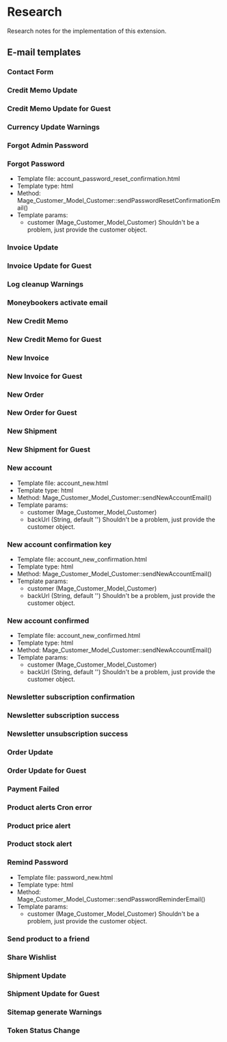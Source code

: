 # Research

Research notes for the implementation of this extension.

## E-mail templates

### Contact Form


### Credit Memo Update


### Credit Memo Update for Guest


### Currency Update Warnings


### Forgot Admin Password


### Forgot Password
* Template file: account_password_reset_confirmation.html
* Template type: html
* Method: Mage_Customer_Model_Customer::sendPasswordResetConfirmationEmail()
* Template params:
  - customer (Mage_Customer_Model_Customer)
Shouldn't be a problem, just provide the customer object.  

### Invoice Update


### Invoice Update for Guest


### Log cleanup Warnings


### Moneybookers activate email


### New Credit Memo


### New Credit Memo for Guest


### New Invoice


### New Invoice for Guest


### New Order


### New Order for Guest


### New Shipment


### New Shipment for Guest


### New account
* Template file: account_new.html
* Template type: html
* Method: Mage_Customer_Model_Customer::sendNewAccountEmail()
* Template params:
  - customer (Mage_Customer_Model_Customer)
  - backUrl (String, default '')
Shouldn't be a problem, just provide the customer object.  

### New account confirmation key
* Template file: account_new_confirmation.html
* Template type: html
* Method: Mage_Customer_Model_Customer::sendNewAccountEmail()
* Template params:
  - customer (Mage_Customer_Model_Customer)
  - backUrl (String, default '')
Shouldn't be a problem, just provide the customer object.  

### New account confirmed
* Template file: account_new_confirmed.html
* Template type: html
* Method: Mage_Customer_Model_Customer::sendNewAccountEmail()
* Template params:
  - customer (Mage_Customer_Model_Customer)
  - backUrl (String, default '')
Shouldn't be a problem, just provide the customer object.  

### Newsletter subscription confirmation


### Newsletter subscription success


### Newsletter unsubscription success


### Order Update


### Order Update for Guest


### Payment Failed


### Product alerts Cron error


### Product price alert


### Product stock alert


### Remind Password
* Template file: password_new.html
* Template type: html
* Method: Mage_Customer_Model_Customer::sendPasswordReminderEmail()
* Template params:
  - customer (Mage_Customer_Model_Customer)
Shouldn't be a problem, just provide the customer object. 

### Send product to a friend


### Share Wishlist


### Shipment Update


### Shipment Update for Guest


### Sitemap generate Warnings


### Token Status Change

